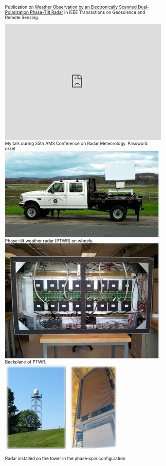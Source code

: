 Publication on [Weather Observation by an Electronically Scanned Dual-Polarization Phase-Tilt Radar](/pdf/2018_Orzel_TGRS.pdf) in IEEE Transactions on Geoscience and Remote Sensing.

<iframe src="https://player.vimeo.com/video/413954211" width="512" height="380" frameborder="0" allow="autoplay; fullscreen" allowfullscreen></iframe>
My talk during 35th AMS Conference on Radar Meteorology. Password: orzel


<img src="images/PTWRonWheels.jpg?raw=true"/>
Phase-tilt weather radar (PTWR) on wheels. 


<img src="images/PTWRinside.jpg?raw=true"/>
Backplane of PTWR. 


<img src="images/phasetower.png?raw=true"/>

Radar installed on the tower in the phase-spin configuration.
